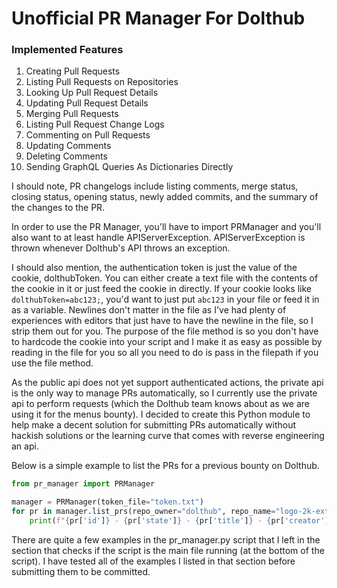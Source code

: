 # Unofficial PR Manager For Dolthub

### Implemented Features

1. Creating Pull Requests
2. Listing Pull Requests on Repositories
3. Looking Up Pull Request Details
4. Updating Pull Request Details
5. Merging Pull Requests
6. Listing Pull Request Change Logs
7. Commenting on Pull Requests
8. Updating Comments
9. Deleting Comments
10. Sending GraphQL Queries As Dictionaries Directly

I should note, PR changelogs include listing comments, merge status, closing status, opening status, newly added commits, and the summary of the changes to the PR.

In order to use the PR Manager, you'll have to import PRManager and you'll also want to at least handle APIServerException. APIServerException is thrown whenever Dolthub's API throws an exception.

I should also mention, the authentication token is just the value of the cookie, dolthubToken. You can either create a text file with the contents of the cookie in it or just feed the cookie in directly. If your cookie looks like `dolthubToken=abc123;`, you'd want to just put `abc123` in your file or feed it in as a variable. Newlines don't matter in the file as I've had plenty of experiences with editors that just have to have the newline in the file, so I strip them out for you. The purpose of the file method is so you don't have to hardcode the cookie into your script and I make it as easy as possible by reading in the file for you so all you need to do is pass in the filepath if you use the file method.

As the public api does not yet support authenticated actions, the private api is the only way to manage PRs automatically, so I currently use the private api to perform requests (which the Dolthub team knows about as we are using it for the menus bounty). I decided to create this Python module to help make a decent solution for submitting PRs automatically without hackish solutions or the learning curve that comes with reverse engineering an api.

Below is a simple example to list the PRs for a previous bounty on Dolthub.

```Python
from pr_manager import PRManager

manager = PRManager(token_file="token.txt")
for pr in manager.list_prs(repo_owner="dolthub", repo_name="logo-2k-extended"):
    print(f"{pr['id']} - {pr['state']} - {pr['title']} - {pr['creator']} - {pr['creation_date']}")
```

There are quite a few examples in the pr_manager.py script that I left in the section that checks if the script is the main file running (at the bottom of the script). I have tested all of the examples I listed in that section before submitting them to be committed.
